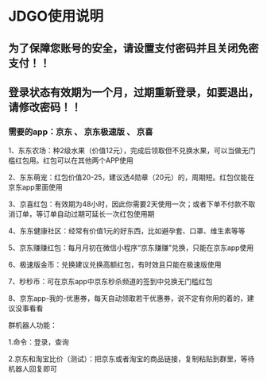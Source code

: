# JDGO使用说明

## 为了保障您账号的安全，请设置支付密码并且关闭免密支付！！

## 登录状态有效期为一个月，过期重新登录，如要退出，请修改密码！！

### 需要的app：京东 、 京东极速版 、 京喜

1、东东农场：种2级水果（价值12元），完成后领取但不兑换水果，可以当做无门槛红包用。红包可以在其他两个APP使用

2、东东萌宠：红包价值20-25，建议选4勋章（20元）的，周期短。红包仅能在京东app里面使用

3、京喜红包：有效期为48小时，因此你需要2天使用一次；或者下单不付款不取消订单，等订单自动过期可延长一次红包使用期

4、东东健康社区：经常有价值1元的好东西，比如避孕套、口罩、维生素等等

5、京东赚赚红包：每月月初在微信小程序“京东赚赚”兑换，只能在京东app使用

6、极速版金币：兑换建议兑换高额红包，有时效且只能在极速版使用

7、秒秒币：可在京东app中京东秒杀频道的签到中兑换无门槛红包

8、京东app-我的-优惠券，每天自动领取若干优惠券，说不定有你用的着的，建议没事看看

群机器人功能：

1.命令：登录，查询

2.京东和淘宝比价（测试）：把京东或者淘宝的商品链接，复制粘贴到群里，等待机器人回复即可

